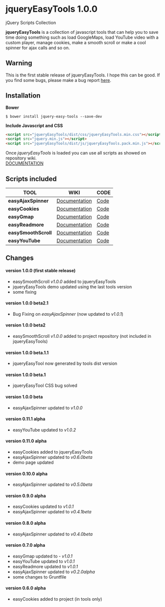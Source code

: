 # jqueryEasyTools 1.0.0
jQuery Scripts Collection

**jqueryEasyTools** is a collection of javascript tools that can help you to save time doing something such as load GoogleMaps, load YouTube video with a custom player, manage cookies, make a smooth scroll or make a cool spinner for ajax calls and so on.

## Warning
This is the first stable release of jqueryEasyTools. I hope this can be good. If you find some bugs, please make a bug report [here](https://github.com/Gix075/jqueryEasyTools/issues).  

## Installation

**Bower**
```
$ bower install jquery-easy-tools --save-dev
```

**Include Javascript and CSS**
```html
<script src="jqueryEasyTools/dist/css/jqueryEasyTools.min.css"></script>
<script src="jquery.min.js"></script>
<script src="jqueryEasyTools/dist/js/jqueryEasyTools.pack.min.js"></script>
```

Once *jqueryEasyTools* is loaded you can use all scripts as showed on repository wiki.<br>
[DOCUMENTATION](https://github.com/Gix075/jqueryEasyTools/wiki)

## Scripts included

| TOOL | WIKI | CODE |
| ---- | ---- | ---- |
| **easyAjaxSpinner** | [Documentation](https://github.com/Gix075/jqueryEasyTools/wiki/TOOL---easyAjaxSpinner) | [Code](https://github.com/Gix075/jqueryEasyTools/tree/master/tools/easy-ajax-spinner)
| **easyCookies** | [Documentation](https://github.com/Gix075/jqueryEasyTools/wiki/TOOL---easyCookies ) | [Code](https://github.com/Gix075/jqueryEasyTools/tree/master/tools/easy-cookies)
| **easyGmap** | [Documentation](https://github.com/Gix075/jqueryEasyTools/wiki/TOOL---easyGmap ) | [Code](https://github.com/Gix075/jqueryEasyTools/tree/master/tools/easy-gmap)
| **easyReadmore** | [Documentation](https://github.com/Gix075/jqueryEasyTools/wiki/TOOL---easyReadmore ) | [Code](https://github.com/Gix075/jqueryEasyTools/tree/master/tools/easy-readmore )
| **easySmoothScroll** | [Documentation](https://github.com/Gix075/jqueryEasyTools/wiki/TOOL---easySmoothScroll ) | [Code](https://github.com/Gix075/jqueryEasyTools/tree/master/tools/easy-smooth-scroll )
| **easyYouTube** | [Documentation](https://github.com/Gix075/jqueryEasyTools/wiki/TOOL---easyYouTube ) | [Code](https://github.com/Gix075/jqueryEasyTools/tree/master/tools/easy-youtube )


## Changes

#### version 1.0.0 (first stable release)
* easySmoothScroll _v1.0.0_ added to jqueryEasyTools
* jqueryEasyTools demo updated using the last tools version
* some fixing

#### version 1.0.0 beta2.1
* Bug Fixing on _easyAjaxSpinner_ (now updated to _v1.0.1_) 

#### version 1.0.0 beta2
* easySmoothScroll _v1.0.0_ added to project repository (not included in jqueryEasyTools)

#### version 1.0.0 beta.1.1
* jqueryEasyTool now generated by tools dist version

#### version 1.0.0 beta.1
* jqueryEasyTool CSS bug solved

#### version 1.0.0 beta
* easyAjaxSpinner updated to _v1.0.0_ 

#### version 0.11.1 alpha
* easyYouTube updated to _v1.0.2_ 

#### version 0.11.0 alpha
* easyCookies added to jqueryEasyTools
* easyAjaxSpinner updated to _v0.6.0beta_
* demo page updated

#### version 0.10.0 alpha
* easyAjaxSpinner updated to _v0.5.0beta_

#### version 0.9.0 alpha
* easyCookies updated to _v1.0.1_
* easyAjaxSpinner updated to _v0.4.1beta_

#### version 0.8.0 alpha
* easyAjaxSpinner updated to _v0.4.0beta_

#### version 0.7.0 alpha
* easyGmap updated to - _v1.0.1_
* easyYouTube updated to _v1.0.1_
* easyReadmore updated to _v1.0.1_
* easyAjaxSpinner updated to _v0.2.0alpha_
* some changes to Gruntfile

#### version 0.6.0 alpha
* easyCookies added to project (in tools only)

